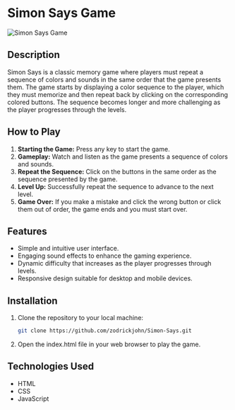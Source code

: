 # Simon Says Game

![Simon Says Game](https://via.placeholder.com/800x400)

## Description

Simon Says is a classic memory game where players must repeat a sequence of colors and sounds in the same order that the game presents them. The game starts by displaying a color sequence to the player, which they must memorize and then repeat back by clicking on the corresponding colored buttons. The sequence becomes longer and more challenging as the player progresses through the levels.

## How to Play

1. **Starting the Game:** Press any key to start the game.
2. **Gameplay:** Watch and listen as the game presents a sequence of colors and sounds.
3. **Repeat the Sequence:** Click on the buttons in the same order as the sequence presented by the game.
4. **Level Up:** Successfully repeat the sequence to advance to the next level.
5. **Game Over:** If you make a mistake and click the wrong button or click them out of order, the game ends and you must start over.

## Features

- Simple and intuitive user interface.
- Engaging sound effects to enhance the gaming experience.
- Dynamic difficulty that increases as the player progresses through levels.
- Responsive design suitable for desktop and mobile devices.

## Installation

1. Clone the repository to your local machine:

   ```bash
   git clone https://github.com/zodrickjohn/Simon-Says.git
2. Open the index.html file in your web browser to play the game.

## Technologies Used
- HTML
- CSS
- JavaScript
